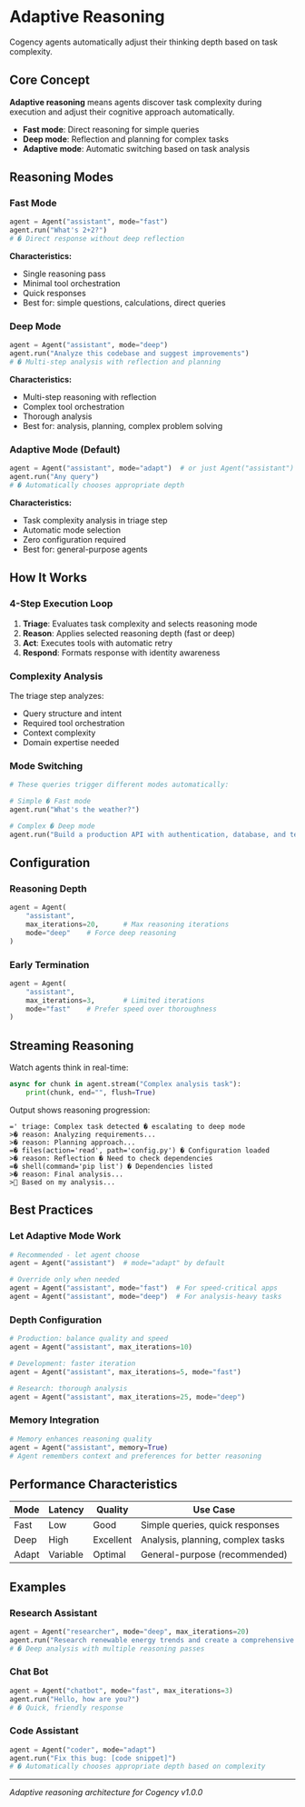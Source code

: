 # Adaptive Reasoning

Cogency agents automatically adjust their thinking depth based on task complexity.

## Core Concept

**Adaptive reasoning** means agents discover task complexity during execution and adjust their cognitive approach automatically.

- **Fast mode**: Direct reasoning for simple queries
- **Deep mode**: Reflection and planning for complex tasks  
- **Adaptive mode**: Automatic switching based on task analysis

## Reasoning Modes

### Fast Mode
```python
agent = Agent("assistant", mode="fast")
agent.run("What's 2+2?")
# � Direct response without deep reflection
```

**Characteristics:**
- Single reasoning pass
- Minimal tool orchestration
- Quick responses
- Best for: simple questions, calculations, direct queries

### Deep Mode
```python
agent = Agent("assistant", mode="deep")
agent.run("Analyze this codebase and suggest improvements")
# � Multi-step analysis with reflection and planning
```

**Characteristics:**
- Multi-step reasoning with reflection
- Complex tool orchestration
- Thorough analysis
- Best for: analysis, planning, complex problem solving

### Adaptive Mode (Default)
```python
agent = Agent("assistant", mode="adapt")  # or just Agent("assistant")
agent.run("Any query")
# � Automatically chooses appropriate depth
```

**Characteristics:**
- Task complexity analysis in triage step
- Automatic mode selection
- Zero configuration required
- Best for: general-purpose agents

## How It Works

### 4-Step Execution Loop

1. **Triage**: Evaluates task complexity and selects reasoning mode
2. **Reason**: Applies selected reasoning depth (fast or deep)
3. **Act**: Executes tools with automatic retry
4. **Respond**: Formats response with identity awareness

### Complexity Analysis

The triage step analyzes:
- Query structure and intent
- Required tool orchestration
- Context complexity
- Domain expertise needed

### Mode Switching

```python
# These queries trigger different modes automatically:

# Simple � Fast mode
agent.run("What's the weather?")

# Complex � Deep mode  
agent.run("Build a production API with authentication, database, and tests")
```

## Configuration

### Reasoning Depth
```python
agent = Agent(
    "assistant",
    max_iterations=20,      # Max reasoning iterations
    mode="deep"    # Force deep reasoning
)
```

### Early Termination
```python
agent = Agent(
    "assistant", 
    max_iterations=3,       # Limited iterations
    mode="fast"    # Prefer speed over thoroughness
)
```

## Streaming Reasoning

Watch agents think in real-time:

```python
async for chunk in agent.stream("Complex analysis task"):
    print(chunk, end="", flush=True)
```

Output shows reasoning progression:
```
=' triage: Complex task detected � escalating to deep mode
>� reason: Analyzing requirements...
>� reason: Planning approach...
=� files(action='read', path='config.py') � Configuration loaded
>� reason: Reflection � Need to check dependencies
=� shell(command='pip list') � Dependencies listed
>� reason: Final analysis...
> Based on my analysis...
```

## Best Practices

### Let Adaptive Mode Work
```python
# Recommended - let agent choose
agent = Agent("assistant")  # mode="adapt" by default

# Override only when needed
agent = Agent("assistant", mode="fast")  # For speed-critical apps
agent = Agent("assistant", mode="deep")  # For analysis-heavy tasks
```

### Depth Configuration
```python
# Production: balance quality and speed
agent = Agent("assistant", max_iterations=10)

# Development: faster iteration
agent = Agent("assistant", max_iterations=5, mode="fast")

# Research: thorough analysis
agent = Agent("assistant", max_iterations=25, mode="deep")
```

### Memory Integration
```python
# Memory enhances reasoning quality
agent = Agent("assistant", memory=True)
# Agent remembers context and preferences for better reasoning
```

## Performance Characteristics

| Mode | Latency | Quality | Use Case |
|------|---------|---------|----------|
| Fast | Low | Good | Simple queries, quick responses |
| Deep | High | Excellent | Analysis, planning, complex tasks |
| Adapt | Variable | Optimal | General-purpose (recommended) |

## Examples

### Research Assistant
```python
agent = Agent("researcher", mode="deep", max_iterations=20)
agent.run("Research renewable energy trends and create a comprehensive report")
# � Deep analysis with multiple reasoning passes
```

### Chat Bot
```python
agent = Agent("chatbot", mode="fast", max_iterations=3)
agent.run("Hello, how are you?")
# � Quick, friendly response
```

### Code Assistant
```python
agent = Agent("coder", mode="adapt")
agent.run("Fix this bug: [code snippet]")
# � Automatically chooses appropriate depth based on complexity
```

---

*Adaptive reasoning architecture for Cogency v1.0.0*